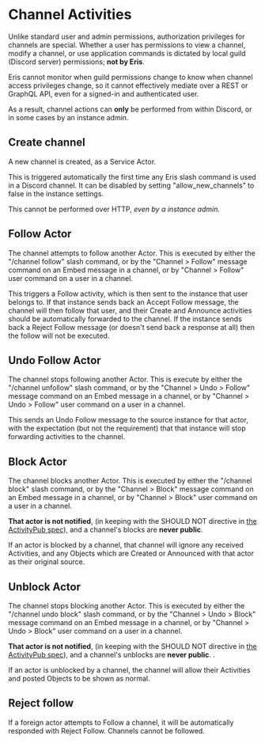 # Channel Activities

Unlike standard user and admin permissions, authorization privileges for channels are special. Whether a user has permissions to view a channel, modify a channel, or use application commands is dictated by local guild (Discord server) permissions; **not by Eris**.

Eris cannot monitor when guild permissions change to know when channel access privileges change, so it cannot effectively mediate over a REST or GraphQL API, even for a signed-in and authenticated user.

As a result, channel actions can **only** be performed from within Discord, or in some cases by an instance admin.
## Create channel

A new channel is created, as a Service Actor.

This is triggered automatically the first time any Eris slash command is used in a Discord channel. It can be disabled by setting "allow_new_channels" to false in the instance settings.

This cannot be performed over HTTP, *even by a instance admin.*

## Follow Actor

The channel attempts to follow another Actor. This is executed by either the "/channel follow" slash command, or by the "Channel > Follow" message command on an Embed message in a channel, or by "Channel > Follow" user command on a user in a channel.

This triggers a Follow activity, which is then sent to the instance that user belongs to. If that instance sends back an Accept Follow message, the channel will then follow that user, and their Create and Announce activities should be automatically forwarded to the channel. If the instance sends back a Reject Follow message (or doesn't send back a response at all) then the follow will not be executed.

## Undo Follow Actor

The channel stops following another Actor. This is execute by either the "/channel unfollow" slash command, or by the "Channel > Undo > Follow" message command on an Embed message in a channel, or by "Channel > Undo > Follow" user command on a user in a channel.

This sends an Undo Follow message to the source instance for that actor, with the expectation (but not the requirement) that that instance will stop forwarding activities to the channel.

## Block Actor

The channel blocks another Actor. This is executed by either the "/channel block" slash command, or by the "Channel > Block" message command on an Embed message in a channel, or by "Channel > Block" user command on a user in a channel.

**That actor is not notified**, (in keeping with the SHOULD NOT directive in [the ActivityPub spec](https://www.w3.org/TR/activitypub/#block-activity-outbox)), and a channel's blocks are **never public**. 

If an actor is blocked by a channel, that channel will ignore any received Activities, and any Objects which are Created or Announced with that actor as their original source. 

## Unblock Actor

The channel stops blocking another Actor. This is executed by either the "/channel undo block" slash command, or by the "Channel > Undo > Block" message command on an Embed message in a channel, or by "Channel > Undo > Block" user command on a user in a channel.

**That actor is not notified**, (in keeping with the SHOULD NOT directive in [the ActivityPub spec](https://www.w3.org/TR/activitypub/#block-activity-outbox)), and a channel's unblocks are **never public**. .

If an actor is unblocked by a channel, the channel will allow their Activities and posted Objects to be shown as normal.

## Reject follow

If a foreign actor attempts to Follow a channel, it will be automatically responded with Reject Follow. Channels cannot be followed.